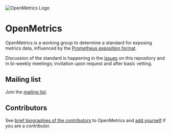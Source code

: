 
![OpenMetrics Logo](/static/images/logo/logo-with-text.png)

# OpenMetrics

OpenMetrics is a working group to determine a standard for exposing metrics
data, influenced by the [Prometheus exposition
format](https://prometheus.io/docs/instrumenting/exposition_formats/).

Discussion of the standard is happening in the
[issues](https://github.com/RichiH/OpenMetrics/issues) on this repository and in bi-weekly meetings; invitation upon request and after basic vetting.

## Mailing list

Join the [mailing list](https://groups.google.com/forum/m/#!forum/openmetrics).

## Contributors

See [brief biographies of the
contributors](https://github.com/RichiH/OpenMetrics/blob/master/CONTRIBUTORS.md)
to OpenMetrics and [add
yourself](https://github.com/RichiH/OpenMetrics/edit/master/CONTRIBUTORS.md) if
you are a contributor.
